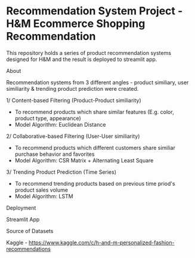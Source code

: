 # Recommendation System Project - H&M Ecommerce Shopping Recommendation
This repository holds a series of product recommendation systems designed for H&M and the result is deployed to streamlit app.


About

Recommendation systems from 3 different angles - product similiary, user similiarity & trending product prediction were created.


1/ Content-based Filtering (Product-Product similiarity)
- To recommend products which share similar features (E.g. color, product type, appearance)
- Model Algorithm: Euclidean Distance

2/ Collaborative-based Filtering (User-User similiarity)
- To recommend products which different customers share similiar purchase behavior and favorites 
- Model Algorithm: CSR Matrix + Alternating Least Square 

3/ Trending Product Prediction (Time Series)
- To recommend trending products based on previous time priod's product sales volume
- Model Algorithm: LSTM


Deployment

Streamlit App


Source of Datasets

Kaggle - https://www.kaggle.com/c/h-and-m-personalized-fashion-recommendations
